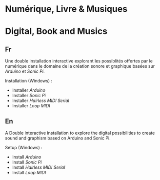 # Numérique, Livre & Musiques
# Digital, Book and Musics
## Fr
Une double installation interactive explorant les possiblités offertes par le numérique dans le domaine de la création sonore et graphique basées sur *Arduino* et *Sonic Pi*. 

Installation (Windows) :
* Installer *Arduino*
* Installer *Sonic Pi*
* Installer *Hairless MIDI Serial*
* Installer *Loop MIDI*

## En
A Double interactive installation to explore the digital possibilities to create sound and graphism based on Arduino and Sonic Pi.

Setup (Windows) :
* Install *Arduino*
* Install *Sonic Pi*
* Install *Hairless MIDI Serial*
* Install *Loop MIDI*

